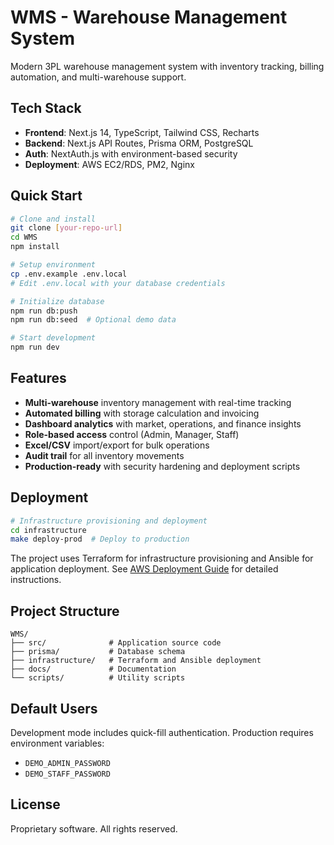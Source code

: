 # WMS - Warehouse Management System

Modern 3PL warehouse management system with inventory tracking, billing automation, and multi-warehouse support.

## Tech Stack

- **Frontend**: Next.js 14, TypeScript, Tailwind CSS, Recharts
- **Backend**: Next.js API Routes, Prisma ORM, PostgreSQL  
- **Auth**: NextAuth.js with environment-based security
- **Deployment**: AWS EC2/RDS, PM2, Nginx

## Quick Start

```bash
# Clone and install
git clone [your-repo-url]
cd WMS
npm install

# Setup environment
cp .env.example .env.local
# Edit .env.local with your database credentials

# Initialize database
npm run db:push
npm run db:seed  # Optional demo data

# Start development
npm run dev
```

## Features

- **Multi-warehouse** inventory management with real-time tracking
- **Automated billing** with storage calculation and invoicing
- **Dashboard analytics** with market, operations, and finance insights
- **Role-based access** control (Admin, Manager, Staff)
- **Excel/CSV** import/export for bulk operations
- **Audit trail** for all inventory movements
- **Production-ready** with security hardening and deployment scripts

## Deployment

```bash
# Infrastructure provisioning and deployment
cd infrastructure
make deploy-prod  # Deploy to production
```

The project uses Terraform for infrastructure provisioning and Ansible for application deployment.
See [AWS Deployment Guide](./docs/AWS_FREE_TIER_DEPLOYMENT.md) for detailed instructions.

## Project Structure

```
WMS/
├── src/              # Application source code
├── prisma/           # Database schema
├── infrastructure/   # Terraform and Ansible deployment
├── docs/             # Documentation
└── scripts/          # Utility scripts
```

## Default Users

Development mode includes quick-fill authentication. Production requires environment variables:
- `DEMO_ADMIN_PASSWORD` 
- `DEMO_STAFF_PASSWORD`

## License

Proprietary software. All rights reserved.